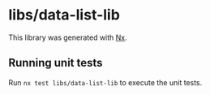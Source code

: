 # libs/data-list-lib

This library was generated with [Nx](https://nx.dev).

## Running unit tests

Run `nx test libs/data-list-lib` to execute the unit tests.
